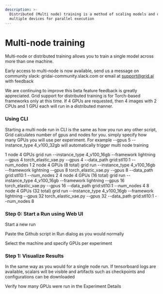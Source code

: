 ```yaml
---
description: >-
  Distributed (Multi node) training is a method of scaling models and data to
  multiple devices for parallel execution
---
```


# Multi-node training

Multi-node or distributed training allows you to train a single model across more than one machine.

Early access to multi-node is now available, send us a message on community slack: gridai-community.slack.com or email at support@grid.ai with feedback

We are continuing to improve this beta feature feedback is greatly appreciated. 
Grid support for distributed training is for Torch-based frameworks only at this time. If 4 GPUs are requested, then 4 images with 2 CPUs and 1 GPU each will run in a distributed manner.  

### Using CLI

Starting a multi node run in CLI is the same as how you run any other script, Grid calculates number of gpus and nodes for you.
simply specify how many GPUs you will use per experiment.
For example --gpus 5 --instance_type 4_v100_32gb will automatically trigger multi node training

1 node 4 GPUs 
grid run --instance_type 4_v100_16gb --framework lightning --gpus 4 torch_elastic_vae.py --gpus 4 --data_path grid:stl10:1 --num_nodes 1
2 node 4 GPUs (8 total) 
grid run --instance_type 4_v100_16gb --framework lightning --gpus 8 torch_elastic_vae.py --gpus 8 --data_path grid:stl10:1 --num_nodes 2
4 node 4 GPUs (16 total) 
grid run --instance_type 4_v100_16gb --framework lightning --gpus 16 torch_elastic_vae.py --gpus 16 --data_path grid:stl10:1 --num_nodes 4
8 node 4 GPUs (32 total) 
grid run --instance_type 4_v100_16gb --framework lightning --gpus 32 torch_elastic_vae.py --gpus 32 --data_path grid:stl10:1 --num_nodes 8



### Step 0: Start a Run using Web UI

Start a new run

Paste the Github script in Run dialog as you would normally

Select the machine and specify GPUs per experiment

### Step 1: Visualize Results

In the same way as you would for a single node run. If tensorboard logs are available, scalars will be visible and artifacts such as checkpoints and configurations can be downloaded

Verify how many GPUs were run in the Experiment Details


